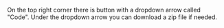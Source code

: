On the top right corner there is button with a dropdown arrow called "Code". Under the dropdown arrow you can download a zip file if needed.
